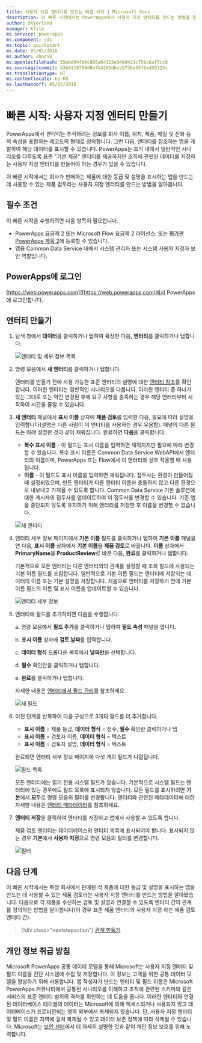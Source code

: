 ```yaml
---
title: 사용자 지정 엔터티를 만드는 빠른 시작 | Microsoft Docs
description: 이 빠른 시작에서는 PowerApps에서 사용자 지정 엔터티를 만드는 방법을 알아봅니다.
author: SKjerland
manager: kfile
ms.service: powerapps
ms.component: cds
ms.topic: quickstart
ms.date: 05/01/2018
ms.author: sharik
ms.openlocfilehash: 55ebd94fb0c895a64323e948d421c758c6af7cc8
ms.sourcegitcommit: b3b6118790d6b7b4285dbcb5736e55f6e450125c
ms.translationtype: HT
ms.contentlocale: ko-KR
ms.lasthandoff: 05/15/2018
---
```

# <a name="quickstart-create-a-custom-entity"></a>빠른 시작: 사용자 지정 엔터티 만들기
PowerApps에서 *엔터티*는 추적하려는 정보를 회사 이름, 위치, 제품, 메일 및 전화 등의 속성을 포함하는 레코드의 형태로 정의합니다. 그런 다음, 엔터티를 참조하는 앱을 개발하여 해당 데이터를 표시할 수 있습니다. PowerApps는 조직 내에서 일반적인 시나리오를 다루도록 표준 "기본 제공" 엔터티를 제공하지만 조직에 관련된 데이터를 저장하는 사용자 지정 엔터티를 만들어야 하는 경우가 있을 수 있습니다.

이 빠른 시작에서는 회사가 판매하는 제품에 대한 등급 및 설명을 표시하는 앱을 만드는 데 사용할 수 있는 제품 검토라는 사용자 지정 엔터티를 만드는 방법을 알아봅니다.

## <a name="prerequisites"></a>필수 조건
이 빠른 시작을 수행하려면 다음 항목이 필요합니다.
* PowerApps 요금제 2 또는 Microsoft Flow 요금제 2 라이선스. 또는 [평가판 PowerApps 계획 2](https://web.powerapps.com/signup?redirect=marketing&email=)에 등록할 수 있습니다.
* 앱용 Common Data Service 내에서 시스템 관리자 또는 시스템 사용자 지정자 보안 역할입니다.

## <a name="sign-in-to-powerapps"></a>PowerApps에 로그인
[https://web.powerapps.com]([https://web.powerapps.com)에서 PowerApps에 로그인합니다.

## <a name="create-an-entity"></a>엔터티 만들기
1. 탐색 창에서 **데이터**를 클릭하거나 탭하여 확장한 다음, **엔터티**를 클릭하거나 탭합니다.

    ![엔터티 및 세부 정보 목록](./media/data-platform-cds-create-entity/entitylist.png "엔터티 목록")

2. 명령 모음에서 **새 엔터티**를 클릭하거나 탭합니다.

    엔터티를 만들기 전에 사용 가능한 표준 엔터티의 설명에 대한 [엔터티 참조](../../developer/common-data-service/reference/about-entity-reference.md)를 확인합니다. 이러한 엔터티는 일반적인 시나리오를 다룹니다. 이러한 엔터티 중 하나가 있는 그대로 또는 약간 변경된 후에 요구 사항을 충족하는 경우 해당 엔터티부터 시작하여 시간을 줄일 수 있습니다. 

3. **새 엔터티** 패널에서 **표시 이름** 상자에 **제품 검토**를 입력한 다음, 필요에 따라 설명을 입력합니다(설명은 다른 사람이 이 엔터티를 사용하는 경우 유용함). 패널의 다른 필드는 아래 설명한 것과 같이 채워집니다. 완료하면 **다음**을 클릭합니다.

    * **복수 표시 이름** - 이 필드는 표시 이름을 입력하면 채워지지만 필요에 따라 변경할 수 있습니다. 복수 표시 이름은 Common Data Service WebAPI에서 엔터티의 이름이며, PowerApps 또는 Flow에서 이 엔터티와 상호 작용할 때 사용됩니다.
    * **이름** - 이 필드도 표시 이름을 입력하면 채워집니다. 접두사는 환경이 만들어질 때 설정되었으며, 만든 엔터티가 다른 엔터티 이름과 충돌하지 않고 다른 환경으로 내보내고 가져올 수 있도록 합니다. Common Data Service 기본 솔루션에 대한 게시자의 접두사를 업데이트하여 이 접두사를 변경할 수 있습니다. 기존 앱을 중단되지 않도록 유지하기 위해 엔터티를 저장한 후 이름을 변경할 수 없습니다.
     
    ![새 엔터티](./media/data-platform-cds-create-entity/newentitypanel.png "새 엔터티 패널")

4. 엔터티 세부 정보 페이지에서 **기본 이름** 필드를 클릭하거나 탭하여 **기본 이름** 패널을 연 다음, **표시 이름** 상자에서 **기본 이름**을 **제품 검토**로 바꿉니다. **이름** 상자에서 **PrimaryName**을 **ProductReview**로 바꾼 다음, **완료**를 클릭하거나 탭합니다.
 
    기본적으로 모든 엔터티는 다른 엔터티와의 관계를 설정할 때 조회 필드에 사용되는 기본 이름 필드를 포함합니다. 일반적으로 기본 이름 필드는 엔터티에 저장되는 데이터의 이름 또는 기본 설명을 저장합니다. 처음으로 엔터티를 저장하기 전에 기본 이름 필드의 이름 및 표시 이름을 업데이트할 수 있습니다.

    ![엔터티 세부 정보](./media/data-platform-cds-create-entity/newentitydetails.png "새 엔터티 세부 정보")

5. 엔터티에 필드를 추가하려면 다음을 수행합니다.
 
    a. 명령 모음에서 **필드 추가**를 클릭하거나 탭하여 **필드 속성** 패널을 엽니다.

    b. **표시 이름** 상자에 **검토 날짜**를 입력합니다.

    c. **데이터 형식** 드롭다운 목록에서 **날짜만**을 선택합니다.

    d. **필수** 확인란을 클릭하거나 탭합니다.
    
    e. **완료**를 클릭하거나 탭합니다.
     
    자세한 내용은 [엔터티에서 필드 관리](data-platform-manage-fields.md)를 참조하세요.

    ![새 필드](./media/data-platform-cds-create-entity/newfieldpanel-2.png "새 필드 패널")

6. 이전 단계를 반복하여 다음 구성으로 3개의 필드를 더 추가합니다.
    * **표시 이름** = 제품 등급, **데이터 형식** = 정수, **필수** 확인란 클릭하거나 탭
    * **표시 이름** = 검토자 이름, **데이터 형식** = 텍스트
    * **표시 이름** = 검토자 설명, **데이터 형식** = 텍스트

    완료되면 엔터티 세부 정보 페이지에 다섯 개의 필드가 나열됩니다.

    ![필드 목록](./media/data-platform-cds-create-entity/addedfields.png "필드 목록")

    모든 엔터티에는 읽기 전용 시스템 필드가 있습니다. 기본적으로 시스템 필드는 엔터티에 있는 경우에도 필드 목록에 표시되지 않습니다. 모든 필드를 표시하려면 **기본**에서 **모두**로 명령 모음의 필터를 변경합니다. 엔터티와 관련된 메타데이터에 대한 자세한 내용은 [엔터티 메타데이터](../../developer/common-data-service/entity-metadata.md)를 참조하세요.

7. **엔터티 저장**을 클릭하여 엔터티를 저장하고 앱에서 사용할 수 있도록 합니다.

    제품 검토 엔터티는 데이터베이스의 엔터티 목록에 표시되어야 합니다. 표시되지 않는 경우 **기본**에서 **사용자 지정**으로 명령 모음의 필터를 변경합니다.

    ![필터](./media/data-platform-cds-create-entity/filter.png "필터 선택")

## <a name="next-steps"></a>다음 단계
이 빠른 시작에서는 특정 회사에서 판매된 각 제품에 대한 등급 및 설명을 표시하는 앱을 만드는 데 사용할 수 있는 제품 검토라는 사용자 지정 엔터티를 만드는 방법을 알아봤습니다. 다음으로 각 제품을 수신하는 검토 및 설명과 연결할 수 있도록 엔터티 간의 관계를 정의하는 방법을 알아봅니다(이 경우 표준 제품 엔터티와 사용자 지정 하는 제품 검토 엔터티 간).

> [!div class="nextstepaction"]
> [관계 만들기](data-platform-entity-lookup.md)

## <a name="privacy-notice"></a>개인 정보 취급 방침
Microsoft PowerApps 공통 데이터 모델을 통해 Microsoft는 사용자 지정 엔터티 및 필드 이름을 진단 시스템에 수집 및 저장합니다. 이 정보는 고객을 위한 공통 데이터 모델을 향상하기 위해 사용합니다. 앱 작성자가 만드는 엔터티 및 필드 이름은 Microsoft PowerApps 커뮤니티에서 공통된 시나리오를 이해하고 조직에 관련된 스키마와 같은 서비스의 표준 엔터티 범위의 격차를 확인하는 데 도움을 줍니다. 이러한 엔터티와 연결된 데이터베이스 테이블의 데이터는 Microsoft에 의해 액세스되거나 사용되지 않고 데이터베이스가 프로비전되는 영역 외부에서 복제되지 않습니다. 단, 사용자 지정 엔터티 및 필드 이름은 지역에 걸쳐 복제될 수 있고 데이터 보존 정책에 따라 삭제될 수 있습니다. Microsoft는 [보안 센터](https://www.microsoft.com/trustcenter/Privacy/default.aspx)에서 더 자세히 설명한 것과 같이 개인 정보 보호를 위해 노력합니다.
